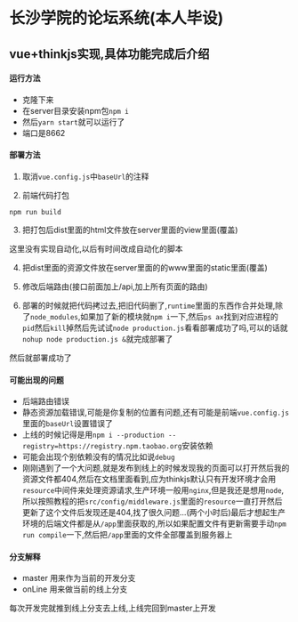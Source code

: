 # 长沙学院的论坛系统(本人毕设)

## vue+thinkjs实现,具体功能完成后介绍

#### 运行方法

* 克隆下来
* 在server目录安装npm包`npm i`
* 然后`yarn start`就可以运行了
* 端口是8662

#### 部署方法

1. 取消`vue.config.js`中`baseUrl`的注释

2. 前端代码打包

```
npm run build
```

3. 把打包后dist里面的html文件放在server里面的view里面(覆盖)

这里没有实现自动化,以后有时间改成自动化的脚本

4. 把dist里面的资源文件放在server里面的的www里面的static里面(覆盖)

5. 修改后端路由(接口前面加上/api,加上所有页面的路由)

6. 部署的时候就把代码拷过去,把旧代码删了,`runtime`里面的东西作合并处理,除了`node_modules`,如果加了新的模块就`npm i`一下,然后`ps ax`找到对应进程的`pid`然后`kill`掉然后先试试`node production.js`看看部署成功了吗,可以的话就`nohup node production.js &`就完成部署了

然后就部署成功了
#### 可能出现的问题
* 后端路由错误
* 静态资源加载错误,可能是你复制的位置有问题,还有可能是前端`vue.config.js`里面的`baseUrl`设置错误了
* 上线的时候记得是用`npm i --production --registry=https://registry.npm.taobao.org`安装依赖
* 可能会出现个别依赖没有的情况比如说`debug`
* 刚刚遇到了一个大问题,就是发布到线上的时候发现我的页面可以打开然后我的资源文件都404,然后在文档里面看到,应为thinkjs默认只有开发环境才会用`resource`中间件来处理资源请求,生产环境一般用`nginx`,但是我还是想用`node`,所以按照教程的把`src/config/middleware.js`里面的`resource`一直打开然后更新了这个文件后发现还是404,找了很久问题...(两个小时后)最后才想起生产环境的后端文件都是从`/app`里面获取的,所以如果配置文件有更新需要手动`npm run compile`一下,然后把`/app`里面的文件全部覆盖到服务器上

#### 分支解释
* master 用来作为当前的开发分支
* onLine 用来做当前的线上分支

每次开发完就推到线上分支去上线,上线完回到master上开发